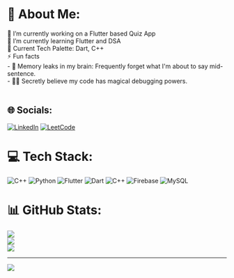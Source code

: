 # 💫 About Me:
🔭 I’m currently working on a Flutter based Quiz App <br>🌱 I’m currently learning Flutter and DSA<br>🌈 Current Tech Palette: Dart, C++<br>⚡ Fun facts<br>- 🧠 Memory leaks in my brain: Frequently forget what I'm about to say mid-sentence.<br>- 🧙‍♂ Secretly believe my code has magical debugging powers.<br><br>


## 🌐 Socials:
[![LinkedIn](https://img.shields.io/badge/LinkedIn-%230077B5.svg?logo=linkedin&logoColor=white)](https://linkedin.com/in/asimsahoo) 
[![LeetCode](https://img.shields.io/badge/-LeetCode-FFA116?&logoColor=white)](https://leetcode.com/asimsahoo/) 

# 💻 Tech Stack:
![C++](https://img.shields.io/badge/c++-%2300599C.svg?style=flat&logo=c%2B%2B&logoColor=white) ![Python](https://img.shields.io/badge/python-3670A0?style=flat&logo=python&logoColor=ffdd54) ![Flutter](https://img.shields.io/badge/Flutter-%2302569B.svg?style=flat&logo=Flutter&logoColor=white) ![Dart](https://img.shields.io/badge/dart-%230175C2.svg?style=flat&logo=dart&logoColor=white) ![C++](https://img.shields.io/badge/c++-%2300599C.svg?style=flat&logo=c%2B%2B&logoColor=white) ![Firebase](https://img.shields.io/badge/firebase-%23039BE5.svg?style=flat&logo=firebase) ![MySQL](https://img.shields.io/badge/mysql-%2300000f.svg?style=flat&logo=mysql&logoColor=white)
# 📊 GitHub Stats:
![](https://github-readme-stats.vercel.app/api?username=asim-sahoo&theme=radical&hide_border=false&include_all_commits=true&count_private=false)<br/>
![](https://github-readme-streak-stats.herokuapp.com/?user=asim-sahoo&theme=radical&hide_border=false)<br/>
![](https://github-readme-stats.vercel.app/api/top-langs/?username=asim-sahoo&theme=radical&hide_border=false&include_all_commits=true&count_private=false&layout=compact)

---
[![](https://visitcount.itsvg.in/api?id=asim-sahoo&icon=5&color=0)](https://visitcount.itsvg.in)
